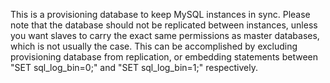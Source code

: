 This is a provisioning database to keep MySQL instances in sync.
Please note that the database should not be replicated between instances, unless you want slaves to carry the exact same permissions as master databases, which is not usually the case. This can be accomplished by excluding provisioning database from replication, or embedding statements between "SET sql_log_bin=0;" and "SET sql_log_bin=1;" respectively.
